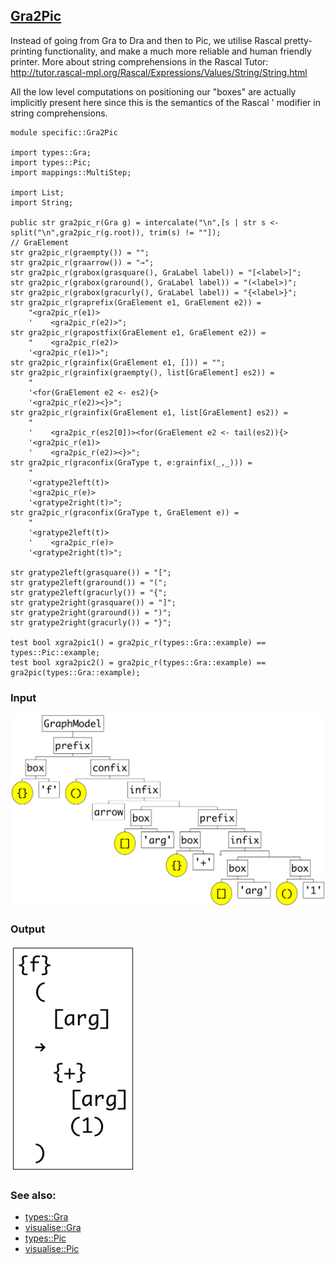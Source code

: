 ## [Gra2Pic](https://github.com/grammarware/bx-parsing/blob/master/src/specific/Gra2Pic.rsc)

Instead of going from Gra to Dra and then to Pic, we utilise Rascal pretty-printing
functionality, and make a much more reliable and human friendly printer.
More about string comprehensions in the Rascal Tutor:
http://tutor.rascal-mpl.org/Rascal/Expressions/Values/String/String.html

All the low level computations on positioning our "boxes" are actually implicitly present
here since this is the semantics of the Rascal ' modifier in string comprehensions.

```
module specific::Gra2Pic

import types::Gra;
import types::Pic;
import mappings::MultiStep;

import List;
import String;

public str gra2pic_r(Gra g) = intercalate("\n",[s | str s <- split("\n",gra2pic_r(g.root)), trim(s) != ""]);
// GraElement
str gra2pic_r(graempty()) = "";
str gra2pic_r(graarrow()) = "→";
str gra2pic_r(grabox(grasquare(), GraLabel label)) = "[<label>]";
str gra2pic_r(grabox(graround(), GraLabel label)) = "(<label>)";
str gra2pic_r(grabox(gracurly(), GraLabel label)) = "{<label>}";
str gra2pic_r(graprefix(GraElement e1, GraElement e2)) =
    "<gra2pic_r(e1)>
    '    <gra2pic_r(e2)>";
str gra2pic_r(grapostfix(GraElement e1, GraElement e2)) =
    "    <gra2pic_r(e2)>
    '<gra2pic_r(e1)>";
str gra2pic_r(grainfix(GraElement e1, [])) = "";
str gra2pic_r(grainfix(graempty(), list[GraElement] es2)) =
    "
    '<for(GraElement e2 <- es2){>
    '<gra2pic_r(e2)><}>";
str gra2pic_r(grainfix(GraElement e1, list[GraElement] es2)) =
    "
    '    <gra2pic_r(es2[0])><for(GraElement e2 <- tail(es2)){>
    '<gra2pic_r(e1)>
    '    <gra2pic_r(e2)><}>";
str gra2pic_r(graconfix(GraType t, e:grainfix(_,_))) =
    "
    '<gratype2left(t)>
    '<gra2pic_r(e)>
    '<gratype2right(t)>";
str gra2pic_r(graconfix(GraType t, GraElement e)) =
    "
    '<gratype2left(t)>
    '    <gra2pic_r(e)>
    '<gratype2right(t)>";

str gratype2left(grasquare()) = "[";
str gratype2left(graround()) = "(";
str gratype2left(gracurly()) = "{";
str gratype2right(grasquare()) = "]";
str gratype2right(graround()) = ")";
str gratype2right(gracurly()) = "}";

test bool xgra2pic1() = gra2pic_r(types::Gra::example) == types::Pic::example;
test bool xgra2pic2() = gra2pic_r(types::Gra::example) == gra2pic(types::Gra::example);
```

### Input

![Input](https://github.com/grammarware/bx-parsing/raw/master/img/Gra.png)

### Output

![Output](https://github.com/grammarware/bx-parsing/raw/master/img/Pic.png)

### See also:
* [types::Gra](https://github.com/grammarware/bx-parsing/blob/master/src/types/Gra.rsc)
* [visualise::Gra](https://github.com/grammarware/bx-parsing/blob/master/src/visualise/Gra.rsc)
* [types::Pic](https://github.com/grammarware/bx-parsing/blob/master/src/types/Pic.rsc)
* [visualise::Pic](https://github.com/grammarware/bx-parsing/blob/master/src/visualise/Pic.rsc)
